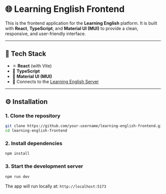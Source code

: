 # 🌐 Learning English Frontend

This is the frontend application for the **Learning English** platform. It is built with **React**, **TypeScript**, and **Material UI (MUI)** to provide a clean, responsive, and user-friendly interface.

---

## 🚀 Tech Stack

- ⚛️ **React** (with Vite)
- 🧠 **TypeScript**
- 🎨 **Material UI (MUI)**
- 🔗 Connects to the [Learning English Server](https://github.com/damadoko/learning-english-server)

---

## ⚙️ Installation

### 1. Clone the repository

```bash
git clone https://github.com/your-username/learning-english-frontend.git
cd learning-english-frontend
```

### 2. Install dependencies
```bash
npm install
```

### 3. Start the development server

```bash
npm run dev
```

The app will run locally at: `http://localhost:5173`